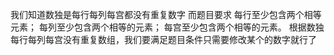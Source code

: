 我们知道数独是每行每列每宫都没有重复数字
而题目要求
每行至少包含两个相等元素；
每列至少包含两个相等的元素；
每宫至少包含两个相等的元素。
根据数独每行每列每宫没有重复数组，我们要满足题目条件只需要修改某个的数字就行了
